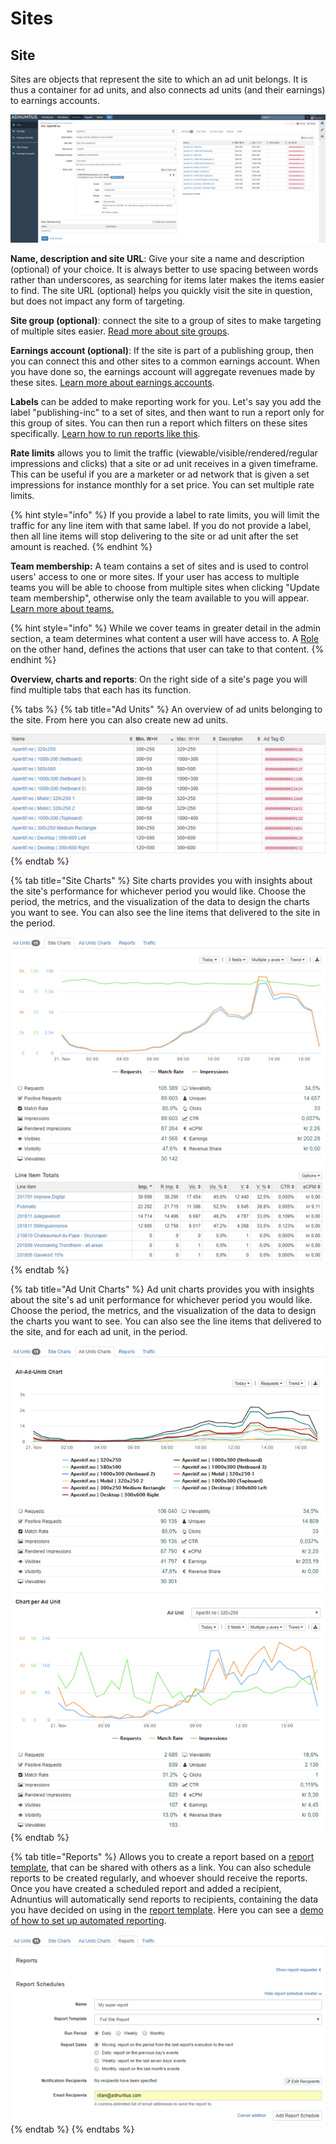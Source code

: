 # Sites

## Site

Sites are objects that represent the site to which an ad unit belongs. It is thus a container for ad units, and also connects ad units \(and their earnings\) to earnings accounts. 

![Example site](../../../.gitbook/assets/201811-advertising-site.png)

**Name, description and site URL**: Give your site a name and description \(optional\) of your choice. It is always better to use spacing between words rather than underscores, as searching for items later makes the items easier to find. The site URL \(optional\) helps you quickly visit the site in question, but does not impact any form of targeting. 

**Site group \(optional\)**: connect the site to a group of sites to make targeting of multiple sites easier. [Read more about site groups](./#site-group). 

**Earnings account \(optional\)**: If the site is part of a publishing group, then you can connect this and other sites to a common earnings account. When you have done so, the earnings account will aggregate revenues made by these sites. [Learn more about earnings accounts](./#earnings-account). 

**Labels** can be added to make reporting work for you. Let's say you add the label "publishing-inc" to a set of sites, and then want to run a report only for this group of sites. You can then run a report which filters on these sites specifically. [Learn how to run reports like this](../reports.md#publishing-queries).

**Rate limits** allows you to limit the traffic \(viewable/visible/rendered/regular impressions and clicks\) that a site or ad unit receives in a given timeframe. This can be useful if you are a marketer or ad network that is given a set impressions for instance monthly for a set price. You can set multiple rate limits.

{% hint style="info" %}
If you provide a label to rate limits, you will limit the traffic for any line item with that same label. If you do not provide a label, then all line items will stop delivering to the site or ad unit after the set amount is reached. 
{% endhint %}

**Team membership:**  A team contains a set of sites and is used to control users' access to one or more sites. If your user has access to multiple teams you will be able to choose from multiple sites when clicking "Update team membership", otherwise only the team available to you will appear. [Learn more about teams.](https://docs.adnuntius.io/documentation/~/drafts/-LRqZ7HD-p07mcKQLMfS/primary/user-interface-guide/admin#teams)​

{% hint style="info" %}
While we cover teams in greater detail in the admin section, a team determines what content a user will have access to. A [Role ](../admin.md#roles)on the other hand, defines the actions that user can take to that content. 
{% endhint %}

**Overview, charts and reports**: On the right side of a site's page you will find multiple tabs that each has its function. 

{% tabs %}
{% tab title="Ad Units" %}
An overview of ad units belonging to the site. From here you can also create new ad units. 

![Ad unit overview](../../../.gitbook/assets/201811-inventory-site-ad-unit-overview.png)
{% endtab %}

{% tab title="Site Charts" %}
Site charts provides you with insights about the site's performance for whichever period you would like. Choose the period, the metrics, and the visualization of the data to design the charts you want to see. You can also see the line items that delivered to the site in the period. 

![Site charts example](../../../.gitbook/assets/201811-inventory-site-site-charts.png)
{% endtab %}

{% tab title="Ad Unit Charts" %}
Ad unit charts provides you with insights about the site's ad unit performance for whichever period you would like. Choose the period, the metrics, and the visualization of the data to design the charts you want to see. You can also see the line items that delivered to the site, and for each ad unit, in the period.

![Ad unit chart example](../../../.gitbook/assets/201811-inventory-site-ad-unit-charts.png)
{% endtab %}

{% tab title="Reports" %}
Allows you to create a report based on a [report template](../reports.md#reports-report-templates-and-report-schedules), that can be shared with others as a link. You can also schedule reports to be created regularly, and whoever should receive the reports. Once you have created a scheduled report and added a recipient, Adnuntius will automatically send reports to recipients, containing the data you have decided on using in the [report template](https://docs.adnuntius.io/documentation/~/drafts/-LRqZ7HD-p07mcKQLMfS/primary/user-interface-guide/reports#reports-report-templates-and-report-schedules). Here you can see a [demo of how to set up automated reporting](https://www.youtube.com/watch?v=_-OEgPFBq0A&feature=youtu.be).

![Example set up for a scheduled report](../../../.gitbook/assets/201811-inventory-site-report-scheduler.png)
{% endtab %}
{% endtabs %}



